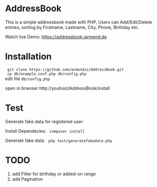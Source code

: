 # AddressBook
This is a simple addressbook made with PHP, Users can Add/Edit/Delete entries, sorting by Firstname, Lastname, City, Phone, Birthday etc.  

Watch live Demo: https://addressbook.iarmend.de   


# Installation

``` git clone https://github.com/armendzz/AddressBook.git```  
``` cp db/example.conf.php db/config.php```  
edit file ``` db/config.php ```  
  
open in brwoser http://youhost/AddressBook/install

# Test

Generate fake data for registered user:

Install Dependecies:
``` composer install```

Generate fake data:
``` php test/generatefakedata.php```


# TODO

1. add Filter for birthday or added-on range
2. add Pagination   